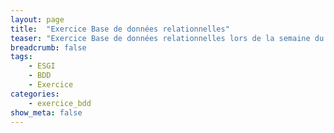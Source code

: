 ```yaml
---
layout: page
title:  "Exercice Base de données relationnelles"
teaser: "Exercice Base de données relationnelles lors de la semaine du 10 Avril 2017"
breadcrumb: false
tags:
    - ESGI
    - BDD
    - Exercice
categories:
    - exercice_bdd
show_meta: false
---
```

